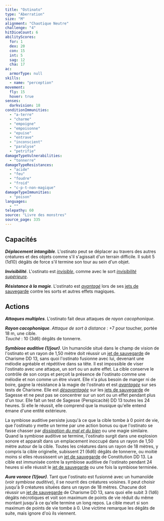 ```yaml
---
title: "Ostinato"
type: "Aberration"
size: "M"
alignment: "Chaotique Neutre"
challenge: "4"
hitDiceCount: 6
abilityScores:
  for: 1
  dex: 20
  con: 15
  int: 5
  sag: 12
  cha: 17
ac:
  armorType: null
skills:
  - name: "perception"
movement:
  fly: 15
  hover: true
senses:
  darkvision: 18
conditionImmunities:
  - "a-terre"
  - "charme"
  - "empoigne"
  - "empoisonne"
  - "epuise"
  - "entrave"
  - "inconscient"
  - "paralyse"
  - "petrifie"
damageTypeVulnerabilities:
  - "tonnerre"
damageTypeResistances:
  - "acide"
  - "feu"
  - "foudre"
  - "froid"
  - "c-p-t-non-magique"
damageTypeImmunities:
  - "poison"
languages:
  - ""
telepathy: 60
source: "Livre des monstres"
source_page: 335
---
```

## Capacités
_**Déplacement intangible**_. L'ostinato peut se déplacer au travers des autres créatures et des objets comme s'il s'agissait d'un terrain difficile. Il subit 5 (1d10) dégâts de force s'il termine son tour au sein d'un objet.

_**Invisibilité**_. L'ostinato est [_invisible_](/gerer-la-sante-du-personnage/#invisible), comme avec le sort [_invisibilité supérieure_](/grimoire/invisibilite-superieure/).

_**Résistance à la magie**_. L'ostinato est [_avantagé_](/utiliser-les-caracteristiques/#avantage-et-desavantage) lors de ses [jets de sauvegarde](/utiliser-les-caracteristiques/#jets-de-sauvegarde) contre les sorts et autres effets magiques.

## Actions
_**Attaques multiples**_. L'ostinato fait deux attaques de _rayon cacophonique_.

_**Rayon cacophonique**_. _Attaque de sort à distance_ : +7 pour toucher, portée 18 m, une cible.  
_Touché_ : 10 (3d6) dégâts de tonnerre.

_**Symbiose auditive (1/jour)**_. Un humanoïde situé dans le champ de vision de l'ostinato et un rayon de 1,50 mètre doit réussir un [jet de sauvegarde](/utiliser-les-caracteristiques/#jets-de-sauvegarde) de Charisme DD 13, sans quoi l'ostinato fusionne avec lui, devenant une mélodie agréable et répétitive dans sa tête. Il est impossible de viser l'ostinato avec une attaque, un sort ou un autre effet. La cible conserve le contrôle de son corps et perçoit la présence de l'ostinato comme une mélodie et non comme un être vivant. Elle n'a plus besoin de manger ni de boire, gagne la résistance à la magie de l'ostinato et est [_avantagée_](/utiliser-les-caracteristiques/#avantage-et-desavantage) sur ses tests de Charisme. Elle est [_désavantagée_](/utiliser-les-caracteristiques/#avantage-et-desavantage) sur les [jets de sauvegarde](/utiliser-les-caracteristiques/#jets-de-sauvegarde) de Sagesse et ne peut pas se concentrer sur un sort ou un effet pendant plus d'un tour. Elle fait un test de Sagesse (Perspicacité) DD 13 toutes les 24 heures. Si elle le réussit, elle comprend que la musique qu'elle entend émane d'une entité extérieure.

La symbiose auditive persiste jusqu'à ce que la cible tombe à 0 point de vie, que l'ostinato y mette un terme par une action bonus ou que l'ostinato se fasse chasser par [_dissipation du mal et du bien_](/grimoire/dissipation-du-mal-et-du-bien/) ou une magie similaire. Quand la symbiose auditive se termine, l'ostinato surgit dans une explosion sonore et apparaît dans un emplacement inoccupé dans un rayon de 1,50 mètre autour de la cible. Toutes les créatures dans un rayon de 18 mètres, y compris la cible originelle, subissent 21 (6d6) dégâts de tonnerre, ou moitié moins si elles réussissent un [jet de sauvegarde](/utiliser-les-caracteristiques/#jets-de-sauvegarde) de Constitution DD 13. La cible est immunisée contre la symbiose auditive de l'ostinato pendant 24 heures si elle réussit le [jet de sauvegarde](/utiliser-les-caracteristiques/#jets-de-sauvegarde) ou une fois la symbiose terminée.

_**Aura vorace (1/jour)**_. Tant que l'ostinato est fusionné avec un humanoïde (voir _symbiose auditive_), il se nourrit des créatures voisines. Il peut choisir jusqu'à 9 créatures situées dans un rayon de 18 mètres. Chacune doit réussir un [jet de sauvegarde](/utiliser-les-caracteristiques/#jets-de-sauvegarde) de Charisme DD 13, sans quoi elle subit 3 (1d6) dégâts nécrotiques et voit son maximum de points de vie réduit du même montant jusqu'à ce qu'elle termine un long repos. La cible meurt si son maximum de points de vie tombe à 0. Une victime remarque les dégâts de suite, mais ignore d'où ils viennent.
